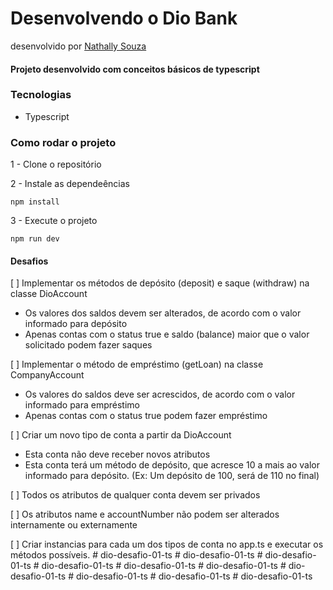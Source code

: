 # Desenvolvendo o Dio Bank
desenvolvido por [Nathally Souza](https://github.com/nathyts)

#### Projeto desenvolvido com conceitos básicos de typescript

### Tecnologias
- Typescript

### Como rodar o projeto

1 - Clone o repositório

2 - Instale as dependeências
    
    npm install

3 - Execute o projeto

    npm run dev

#### Desafios
[ ] Implementar os métodos de depósito (deposit) e saque (withdraw) na classe DioAccount
  - Os valores dos saldos devem ser alterados, de acordo com o valor informado para depósito
  - Apenas contas com o status true e saldo (balance) maior que o valor solicitado podem fazer saques

[ ] Implementar o método de empréstimo (getLoan) na classe CompanyAccount
  - Os valores do saldos deve ser acrescidos, de acordo com o valor informado para empréstimo
  - Apenas contas com o status true podem fazer empréstimo

[ ] Criar um novo tipo de conta a partir da DioAccount
  - Esta conta não deve receber novos atributos
  - Esta conta terá um método de depósito, que acresce 10 a mais ao valor informado para depósito. (Ex: Um depósito de 100, será de 110 no final)

[ ] Todos os atributos de qualquer conta devem ser privados

[ ] Os atributos name e accountNumber não podem ser alterados internamente ou externamente

[ ] Criar instancias para cada um dos tipos de conta no app.ts e executar os métodos possíveis.
#   d i o - d e s a f i o - 0 1 - t s 
 
 #   d i o - d e s a f i o - 0 1 - t s 
 
 #   d i o - d e s a f i o - 0 1 - t s 
 
 #   d i o - d e s a f i o - 0 1 - t s 
 
 #   d i o - d e s a f i o - 0 1 - t s 
 
 #   d i o - d e s a f i o - 0 1 - t s 
 
 #   d i o - d e s a f i o - 0 1 - t s 
 
 #   d i o - d e s a f i o - 0 1 - t s 
 
 #   d i o - d e s a f i o - 0 1 - t s  
 #   d i o - d e s a f i o - 0 1 - t s  
 